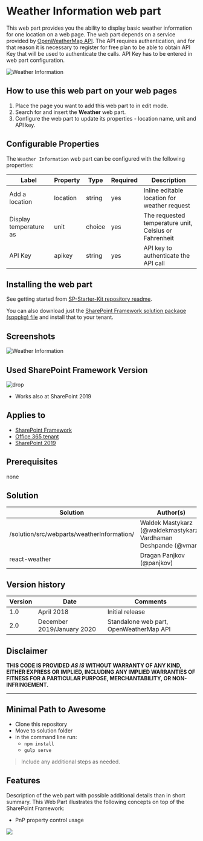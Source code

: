# Weather Information web part

This web part provides you the ability to display basic weather information for one location on a web page. The web part depends on a service provided by [OpenWeatherMap API](https://openweathermap.org/current/). The API requires authentication, and for that reason it is necessary to register for free plan to be able to obtain API Key that will be used to authenticate the calls. API Key has to be entered in web part configuration.



![Weather Information](../../assets/images/components/part-weather.gif)

## How to use this web part on your web pages

1. Place the page you want to add this web part to in edit mode.
2. Search for and insert the **Weather** web part.
3. Configure the web part to update its properties - location name, unit and API key.

## Configurable Properties

The `Weather Information` web part can be configured with the following properties:

| Label | Property | Type | Required | Description |
| ---- | ---- | ---- | ---- | ---- |
| Add a location | location | string | yes | Inline editable location for weather request |
| Display temperature as | unit | choice | yes | The requested temperature unit, Celsius or Fahrenheit |
| API Key | apikey | string | yes | API key to authenticate the API call |

## Installing the web part

See getting started from [SP-Starter-Kit repository readme](https://github.com/SharePoint/sp-starter-kit). 

You can also download just the [SharePoint Framework solution package (spppkg) file](https://github.com/SharePoint/sp-starter-kit/blob/master/package/sharepoint-starter-kit.sppkg) and install that to your tenant.

## Screenshots

![Weather Information](../../assets/images/components/part-weather.png)

## Used SharePoint Framework Version

![drop](https://img.shields.io/badge/version-1.4-green.svg)

* Works also at SharePoint 2019

## Applies to

* [SharePoint Framework](https:/dev.office.com/sharepoint)
* [Office 365 tenant](https://dev.office.com/sharepoint/docs/spfx/set-up-your-development-environment)
* [SharePoint 2019](https://docs.microsoft.com/en-us/sharepoint/dev/general-development/sharepoint-2019-development-platform)

## Prerequisites

none

## Solution

Solution|Author(s)
--------|---------
/solution/src/webparts/weatherInformation/ | Waldek Mastykarz (@waldekmastykarz), Vardhaman Deshpande (@vman)
react-weather | Dragan Panjkov (@panjkov)

## Version history

Version|Date|Comments
-------|----|--------
1.0|April 2018|Initial release
2.0|December 2019/January 2020|Standalone web part, OpenWeatherMap API

## Disclaimer

**THIS CODE IS PROVIDED *AS IS* WITHOUT WARRANTY OF ANY KIND, EITHER EXPRESS OR IMPLIED, INCLUDING ANY IMPLIED WARRANTIES OF FITNESS FOR A PARTICULAR PURPOSE, MERCHANTABILITY, OR NON-INFRINGEMENT.**

---

## Minimal Path to Awesome

* Clone this repository
* Move to solution folder
* in the command line run:
  * `npm install`
  * `gulp serve`

> Include any additional steps as needed.

## Features

Description of the web part with possible additional details than in short summary. 
This Web Part illustrates the following concepts on top of the SharePoint Framework:

* PnP property control usage

<img src="https://telemetry.sharepointpnp.com/sp-starter-kit/source/react-weather" />

